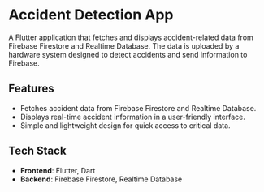# Accident Detection App

A Flutter application that fetches and displays accident-related data from Firebase Firestore and Realtime Database. The data is uploaded by a hardware system designed to detect accidents and send information to Firebase.

## Features
- Fetches accident data from Firebase Firestore and Realtime Database.
- Displays real-time accident information in a user-friendly interface.
- Simple and lightweight design for quick access to critical data.

## Tech Stack
- **Frontend**: Flutter, Dart
- **Backend**: Firebase Firestore, Realtime Database
